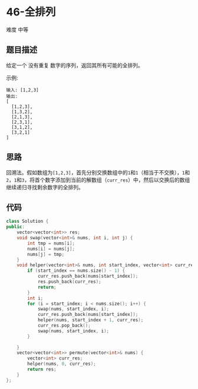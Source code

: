 # 46-全排列

难度 中等



## 题目描述

给定一个 没有重复 数字的序列，返回其所有可能的全排列。

示例:

```
输入: [1,2,3]
输出:
[
  [1,2,3],
  [1,3,2],
  [2,1,3],
  [2,3,1],
  [3,1,2],
  [3,2,1]
]
```



## 思路

回溯法。假如数组为`[1,2,3]`，首先分别交换数组中的`1`和`1`（相当于不交换），`1`和`2`，`1`和`3`，将首个数字添加到当前的解数组（`curr_res`）中，然后以交换后的数组继续递归寻找剩余数字的全排列。



## 代码

```c++
class Solution {
public:
    vector<vector<int>> res;
    void swap(vector<int>& nums, int i, int j) {
        int tmp = nums[i];
        nums[i] = nums[j];
        nums[j] = tmp;
    }
    void helper(vector<int>& nums, int start_index, vector<int> curr_res) {
        if (start_index == nums.size() - 1) {
            curr_res.push_back(nums[start_index]);
            res.push_back(curr_res);
            return;
        }
        int i;
        for (i = start_index; i < nums.size(); i++) {
            swap(nums, start_index, i);
            curr_res.push_back(nums[start_index]);
            helper(nums, start_index + 1, curr_res);
            curr_res.pop_back();
            swap(nums, start_index, i);
        }
         
    }
    vector<vector<int>> permute(vector<int>& nums) {
        vector<int> curr_res;
        helper(nums, 0, curr_res);
        return res;
    }
};
```

